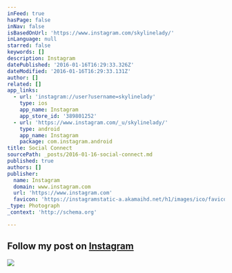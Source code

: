```yaml
---
inFeed: true
hasPage: false
inNav: false
isBasedOnUrl: 'https://www.instagram.com/skylinelady/'
inLanguage: null
starred: false
keywords: []
description: Instagram
datePublished: '2016-01-16T16:29:33.326Z'
dateModified: '2016-01-16T16:29:33.131Z'
author: []
related: []
app_links:
  - url: 'instagram://user?username=skylinelady'
    type: ios
    app_name: Instagram
    app_store_id: '389801252'
  - url: 'https://www.instagram.com/_u/skylinelady/'
    type: android
    app_name: Instagram
    package: com.instagram.android
title: Social Connect
sourcePath: _posts/2016-01-16-social-connect.md
published: true
authors: []
publisher:
  name: Instagram
  domain: www.instagram.com
  url: 'https://www.instagram.com'
  favicon: 'https://instagramstatic-a.akamaihd.net/h1/images/ico/favicon.ico/7cdab0872b15.ico'
_type: Photograph
_context: 'http://schema.org'

---
```

## Follow my post on **[Instagram][0]**
![](https://s3-us-west-2.amazonaws.com/the-grid-img/p/6b51867a03009cbc361b71f3dc916ccfa432b09e.gif)

[0]: https://app.thegrid.io/posts/d87b689e-084e-4708-8a4b-954976816e42/null